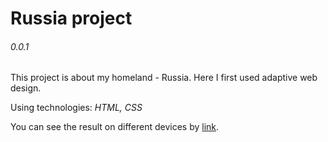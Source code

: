 # Russia project
###### 0.0.1

This project is about my homeland - Russia. Here I first used adaptive web design.

Using technologies: *HTML, CSS*

You can see the result on different devices by [link](https://sysoevandrey.github.io/Russia-project/).
